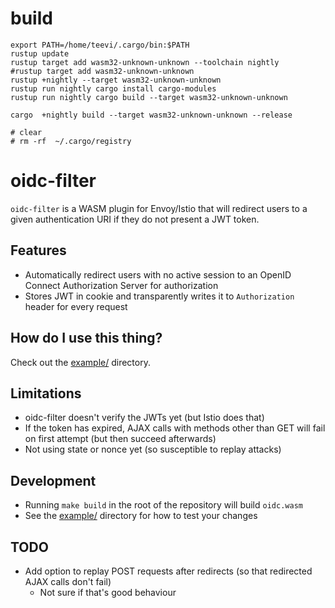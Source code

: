 # build

```
export PATH=/home/teevi/.cargo/bin:$PATH
rustup update
rustup target add wasm32-unknown-unknown --toolchain nightly
#rustup target add wasm32-unknown-unknown
rustup +nightly --target wasm32-unknown-unknown
rustup run nightly cargo install cargo-modules
rustup run nightly cargo build --target wasm32-unknown-unknown

cargo  +nightly build --target wasm32-unknown-unknown --release

# clear 
# rm -rf  ~/.cargo/registry
```


# oidc-filter



`oidc-filter` is a WASM plugin for Envoy/Istio that will redirect users to a given authentication URI if they do not present a JWT token.

## Features

- Automatically redirect users with no active session to an OpenID Connect Authorization Server for authorization
- Stores JWT in cookie and transparently writes it to `Authorization` header for every request

## How do I use this thing?

Check out the [example/](https://github.com/dgn/oidc-filter/tree/master/example/) directory.

## Limitations

- oidc-filter doesn't verify the JWTs yet (but Istio does that)
- If the token has expired, AJAX calls with methods other than GET will fail on first attempt (but then succeed afterwards)
- Not using state or nonce yet (so susceptible to replay attacks)

## Development

- Running `make build` in the root of the repository will build `oidc.wasm`
- See the [example/](https://github.com/dgn/oidc-filter/tree/master/example/) directory for how to test your changes

## TODO
- Add option to replay POST requests after redirects (so that redirected AJAX calls don't fail)
  - Not sure if that's good behaviour
